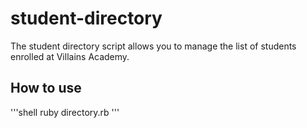 # student-directory


The student directory script allows you to manage the list of students enrolled at Villains Academy.

## How to use
'''shell
ruby directory.rb
'''